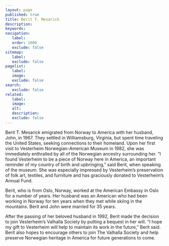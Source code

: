 ```yaml
---
layout: page
published: true
title: Berit T. Mesarick
description:
keywords:
navigation:
   label:
   order: 1000
   exclude: false
sitemap:
   label:
   exclude: false
pagelist:
   label:
   image:
   exclude: false  
search:
   exclude: false
related:
   label:
   image:
   alt:
   description:
   exclude: false
---
```

Berit T. Mesarick emigrated from Norway to America with her husband, John, in 1967. They settled in Williamsburg, Virginia, but spent time traveling the United States, seeking connections to their homeland. Upon her first visit to Vesterheim Norwegian-American Museum in 1982, she was immediately enthralled by all of the Norwegian ancestry surrounding her. “I found Vesterheim to be a piece of Norway here in America, an important reminder of my country of birth and upbringing,” said Berit, when speaking of the museum. She was especially impressed by Vesterheim’s preservation of folk art, textiles, and furniture and has graciously donated to Vesterheim’s Annual Fund.

Berit, who is from Oslo, Norway, worked at the American Embassy in Oslo for a number of years. Her husband was an American who had been working in Norway for ten years when they met while skiing in the mountains. Berit and John were married for 35 years.

After the passing of her beloved husband in 1992, Berit made the decision to join Vesterheim’s Valhalla Society by putting a bequest in her will. “I hope my gift to Vesterheim will help to maintain its work in the future,” Berit said. Berit also hopes to encourage others to join The Valhalla Society and help preserve Norwegian heritage in America for future generations to come.
